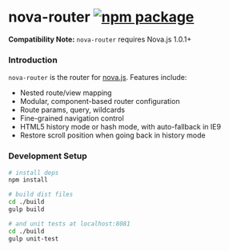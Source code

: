 # nova-router  [![npm package](https://img.shields.io/npm/v/nova-router.svg)](https://www.npmjs.com/package/nova-router) 

**Compatibility Note:** `nova-router` requires Nova.js 1.0.1+

### Introduction

`nova-router` is the router for [nova.js](http://novajs.com). Features include:

- Nested route/view mapping
- Modular, component-based router configuration
- Route params, query, wildcards
- Fine-grained navigation control
- HTML5 history mode or hash mode, with auto-fallback in IE9
- Restore scroll position when going back in history mode

### Development Setup

``` bash
# install deps
npm install

# build dist files
cd ./build
gulp build

# and unit tests at localhost:8081
cd ./build
gulp unit-test
```


